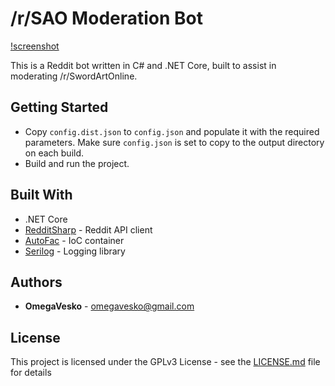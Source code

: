 # /r/SAO Moderation Bot

[!screenshot](https://i.imgur.com/Ok0Bu9X.png)

This is a Reddit bot written in C# and .NET Core, built to assist in moderating /r/SwordArtOnline. 

## Getting Started

- Copy `config.dist.json` to `config.json` and populate it with the required parameters. Make sure `config.json` is set to copy to the output directory on each build.
- Build and run the project.

## Built With

* .NET Core 
* [RedditSharp](https://github.com/CrustyJew/RedditSharp) - Reddit API client
* [AutoFac](https://github.com/autofac/Autofac) - IoC container
* [Serilog](https://github.com/serilog/serilog) - Logging library

## Authors

* **OmegaVesko** - omegavesko@gmail.com

## License

This project is licensed under the GPLv3 License - see the [LICENSE.md](LICENSE.md) file for details
